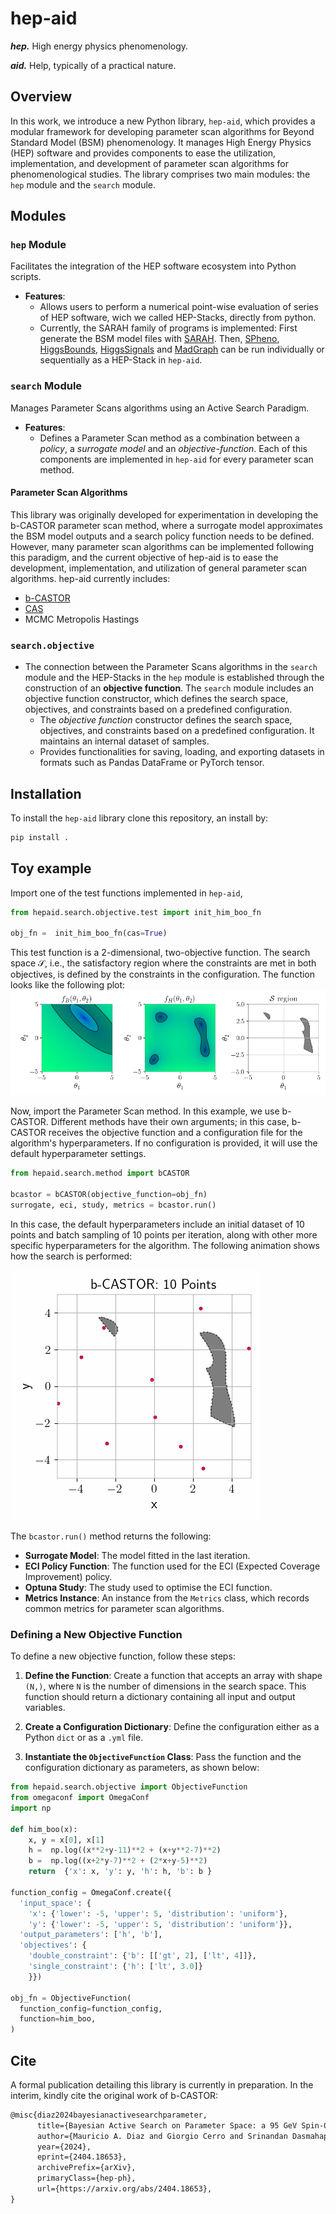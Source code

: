 # hep-aid
**_hep._** High energy physics phenomenology.

**_aid._** Help, typically of a practical nature.

## Overview

In this work, we introduce a new Python library, `hep-aid`, which provides a modular framework for developing parameter scan algorithms for Beyond Standard Model (BSM) phenomenology. It manages High Energy Physics (HEP) software and provides components to ease the utilization, implementation, and development of parameter scan algorithms for phenomenological studies. The library comprises two main modules: the `hep` module and the `search` module.

## Modules

### `hep` Module
Facilitates the integration of the HEP software ecosystem into Python scripts.
- **Features**:
  - Allows users to perform a numerical point-wise evaluation of series of HEP software, wich we called HEP-Stacks, directly from python.
  - Currently, the SARAH family of programs is implemented: First generate the BSM model files with [SARAH](https://sarah.hepforge.org/). Then, [SPheno](https://spheno.hepforge.org/), [HiggsBounds](https://higgsbounds.hepforge.org/), [HiggsSignals](https://higgsbounds.hepforge.org/) and [MadGraph](https://launchpad.net/mg5amcnlo) can be run individually or sequentially as a HEP-Stack in `hep-aid`.

### `search` Module
Manages Parameter Scans algorithms using an Active Search Paradigm.
- **Features**:
  - Defines a Parameter Scan method as a combination between a *policy*, a *surrogate model* and an *objective-function*. Each of this components are implemented in `hep-aid` for every parameter scan method.

#### Parameter Scan Algorithms

This library was originally developed for experimentation in developing the b-CASTOR parameter scan method, where a surrogate model approximates the BSM model outputs and a search policy function needs to be defined. However, many parameter scan algorithms can be implemented following this paradigm, and the current objective of hep-aid is to ease the development, implementation, and utilization of general parameter scan algorithms. hep-aid currently includes:

- [b-CASTOR](https://arxiv.org/abs/2404.18653)
- [CAS](https://proceedings.mlr.press/v139/malkomes21a.html)
- MCMC Metropolis Hastings


### `search.objective` 

- The connection between the Parameter Scans algorithms in the `search` module and the HEP-Stacks in the `hep` module is established through the construction of an **objective function**. The `search` module includes an objective function constructor, which defines the search space, objectives, and constraints based on a predefined configuration.
  - The *objective function* constructor defines the search space, objectives, and constraints based on a predefined configuration. It maintains an internal dataset of samples.
  - Provides functionalities for saving, loading, and exporting datasets in formats such as Pandas DataFrame or PyTorch tensor.


## Installation

To install the `hep-aid` library clone this repository, an install by:
```bash
pip install .
```
## Toy example

Import one of the test functions implemented in `hep-aid`,
```python
from hepaid.search.objective.test import init_him_boo_fn

obj_fn =  init_him_boo_fn(cas=True)
```
This test function is a 2-dimensional, two-objective function. The search space $\mathcal{S}$, i.e., the satisfactory region where the constraints are met in both objectives, is defined by the constraints in the configuration. The function looks like the following plot:
![Test function plot](files/test_function_truth.png)

Now, import the Parameter Scan method. In this example, we use b-CASTOR. Different methods have their own arguments; in this case, b-CASTOR receives the objective function and a configuration file for the algorithm's hyperparameters. If no configuration is provided, it will use the default hyperparameter settings.
```python
from hepaid.search.method import bCASTOR

bcastor = bCASTOR(objective_function=obj_fn)
surrogate, eci, study, metrics = bcastor.run()
```
In this case, the default hyperparameters include an initial dataset of 10 points and batch sampling of 10 points per iteration, along with other more specific hyperparameters for the algorithm. The following animation shows how the search is performed:

![b-CASTOR search](files/bcastor_test_function.gif)

The `bcastor.run()` method returns the following:
- **Surrogate Model**: The model fitted in the last iteration.
- **ECI Policy Function**: The function used for the ECI (Expected Coverage Improvement) policy.
- **Optuna Study**: The study used to optimise the ECI function.
- **Metrics Instance**: An instance from the `Metrics` class, which records common metrics for parameter scan algorithms.
### Defining a New Objective Function


To define a new objective function, follow these steps:

1. **Define the Function**: Create a function that accepts an array with shape `(N,)`, where `N` is the number of dimensions in the search space. This function should return a dictionary containing all input and output variables.

2. **Create a Configuration Dictionary**: Define the configuration either as a Python `dict` or as a `.yml` file.

3. **Instantiate the `ObjectiveFunction` Class**: Pass the function and the configuration dictionary as parameters, as shown below:

```python
from hepaid.search.objective import ObjectiveFunction
from omegaconf import OmegaConf
import np

def him_boo(x):
    x, y = x[0], x[1]
    h =  np.log((x**2+y-11)**2 + (x+y**2-7)**2)
    b =  np.log((x+2*y-7)**2 + (2*x+y-5)**2)
    return  {'x': x, 'y': y, 'h': h, 'b': b }

function_config = OmegaConf.create({
  'input_space': {
    'x': {'lower': -5, 'upper': 5, 'distribution': 'uniform'}, 
    'y': {'lower': -5, 'upper': 5, 'distribution': 'uniform'}}, 
  'output_parameters': ['h', 'b'], 
  'objectives': {
    'double_constraint': {'b': [['gt', 2], ['lt', 4]]}, 
    'single_constraint': {'h': ['lt', 3.0]}
    }}) 

obj_fn = ObjectiveFunction(
  function_config=function_config,
  function=him_boo,
)
```


## Cite
A formal publication detailing this library is currently in preparation. In the interim, kindly cite the original work of b-CASTOR:
```latex
@misc{diaz2024bayesianactivesearchparameter,
      title={Bayesian Active Search on Parameter Space: a 95 GeV Spin-0 Resonance in the ($B-L$)SSM}, 
      author={Mauricio A. Diaz and Giorgio Cerro and Srinandan Dasmahapatra and Stefano Moretti},
      year={2024},
      eprint={2404.18653},
      archivePrefix={arXiv},
      primaryClass={hep-ph},
      url={https://arxiv.org/abs/2404.18653}, 
}
```

